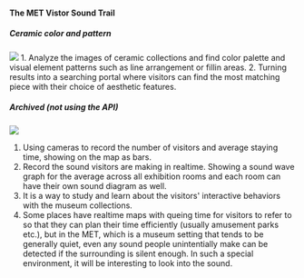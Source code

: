 #### The MET Vistor Sound Trail
##### Ceramic color and pattern
<img src="./sketch2.png">
1. Analyze the images of ceramic collections and find color palette and visual element patterns such as line arrangement or fillin areas.
2. Turning results into a searching portal where visitors can find the most matching piece with their choice of aesthetic features.


##### Archived (not using the API)
<img src="./sketch1.png">

1. Using cameras to record the number of visitors and average staying time, showing on the map as bars.
2. Record the sound visitors are making in realtime. Showing a sound wave graph for the average across all exhibition rooms and each room can have their own sound diagram as well.
3. It is a way to study and learn about the visitors' interactive behaviors with the museum collections.
4. Some places have realtime maps with queing time for visitors to refer to so that they can plan their time efficiently (usually amusement parks etc.), but in the MET, which is a museum setting that tends to be generally quiet, even any sound people unintentially make can be detected if the surrounding is silent enough. In such a special environment, it will be interesting to look into the sound.
